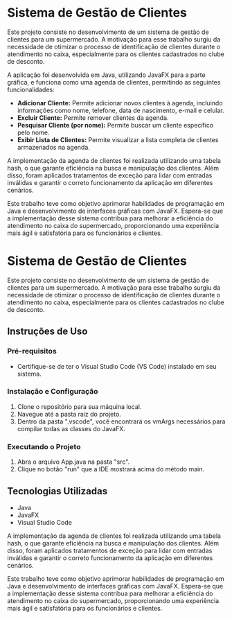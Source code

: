 # Sistema de Gestão de Clientes

Este projeto consiste no desenvolvimento de um sistema de gestão de clientes para um supermercado. A motivação para esse trabalho surgiu da necessidade de otimizar o processo de identificação de clientes durante o atendimento no caixa, especialmente para os clientes cadastrados no clube de desconto.

A aplicação foi desenvolvida em Java, utilizando JavaFX para a parte gráfica, e funciona como uma agenda de clientes, permitindo as seguintes funcionalidades:

- **Adicionar Cliente:** Permite adicionar novos clientes à agenda, incluindo informações como nome, telefone, data de nascimento, e-mail e celular.
- **Excluir Cliente:** Permite remover clientes da agenda.
- **Pesquisar Cliente (por nome):** Permite buscar um cliente específico pelo nome.
- **Exibir Lista de Clientes:** Permite visualizar a lista completa de clientes armazenados na agenda.

A implementação da agenda de clientes foi realizada utilizando uma tabela hash, o que garante eficiência na busca e manipulação dos clientes. Além disso, foram aplicados tratamentos de exceção para lidar com entradas inválidas e garantir o correto funcionamento da aplicação em diferentes cenários.

Este trabalho teve como objetivo aprimorar habilidades de programação em Java e desenvolvimento de interfaces gráficas com JavaFX. Espera-se que a implementação desse sistema contribua para melhorar a eficiência do atendimento no caixa do supermercado, proporcionando uma experiência mais ágil e satisfatória para os funcionários e clientes.

# Sistema de Gestão de Clientes

Este projeto consiste no desenvolvimento de um sistema de gestão de clientes para um supermercado. A motivação para esse trabalho surgiu da necessidade de otimizar o processo de identificação de clientes durante o atendimento no caixa, especialmente para os clientes cadastrados no clube de desconto.

## Instruções de Uso

### Pré-requisitos

- Certifique-se de ter o Visual Studio Code (VS Code) instalado em seu sistema.

### Instalação e Configuração

1. Clone o repositório para sua máquina local.
2. Navegue até a pasta raiz do projeto.
3. Dentro da pasta ".vscode", você encontrará os vmArgs necessários para compilar todas as classes do JavaFX.

### Executando o Projeto

1. Abra o arquivo App.java na pasta "src".
2. Clique no botão "run" que a IDE mostrará acima do método main.

## Tecnologias Utilizadas

- Java
- JavaFX
- Visual Studio Code

A implementação da agenda de clientes foi realizada utilizando uma tabela hash, o que garante eficiência na busca e manipulação dos clientes. Além disso, foram aplicados tratamentos de exceção para lidar com entradas inválidas e garantir o correto funcionamento da aplicação em diferentes cenários.

Este trabalho teve como objetivo aprimorar habilidades de programação em Java e desenvolvimento de interfaces gráficas com JavaFX. Espera-se que a implementação desse sistema contribua para melhorar a eficiência do atendimento no caixa do supermercado, proporcionando uma experiência mais ágil e satisfatória para os funcionários e clientes.


